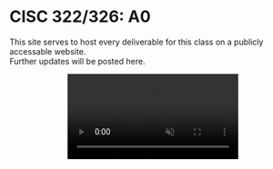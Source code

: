 # CISC 322/326: A0
This site serves to host every deliverable for this class on a publicly accessable website.  
Further updates will be posted here.

<div style="width: 100%">
<video muted autoplay loop style="display: block; margin: 0 auto">
<source src="https://github.com/jdhickey/echo-cowsay/raw/refs/heads/main/bird_dance.mp4" type="video/mp4">
</video>
</div>
